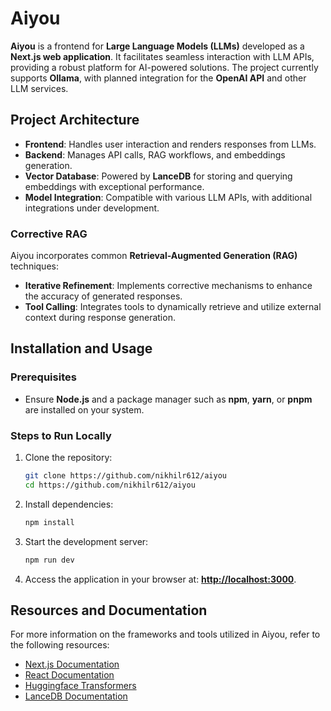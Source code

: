 # Aiyou

**Aiyou** is a frontend for **Large Language Models (LLMs)** developed as a **Next.js web application**. It facilitates seamless interaction with LLM APIs, providing a robust platform for AI-powered solutions. The project currently supports **Ollama**, with planned integration for the **OpenAI API** and other LLM services.

## Project Architecture
- **Frontend**: Handles user interaction and renders responses from LLMs.
- **Backend**: Manages API calls, RAG workflows, and embeddings generation.
- **Vector Database**: Powered by **LanceDB** for storing and querying embeddings with exceptional performance.
- **Model Integration**: Compatible with various LLM APIs, with additional integrations under development.


### Corrective RAG
Aiyou incorporates common **Retrieval-Augmented Generation (RAG)** techniques:
- **Iterative Refinement**: Implements corrective mechanisms to enhance the accuracy of generated responses.
- **Tool Calling**: Integrates tools to dynamically retrieve and utilize external context during response generation.
 
## Installation and Usage

### Prerequisites
- Ensure **Node.js** and a package manager such as **npm**, **yarn**, or **pnpm** are installed on your system.

### Steps to Run Locally
1. Clone the repository:
   ```bash
   git clone https://github.com/nikhilr612/aiyou
   cd https://github.com/nikhilr612/aiyou
   ```

2. Install dependencies:
   ```bash
   npm install
   ```

3. Start the development server:
   ```bash
   npm run dev
   ```

4. Access the application in your browser at:
   **[http://localhost:3000](http://localhost:3000)**.

## Resources and Documentation

For more information on the frameworks and tools utilized in Aiyou, refer to the following resources:
- [Next.js Documentation](https://nextjs.org/docs)
- [React Documentation](https://reactjs.org/docs/getting-started.html)
- [Huggingface Transformers](https://huggingface.co/transformers/)
- [LanceDB Documentation](https://lancedb.github.io/)
